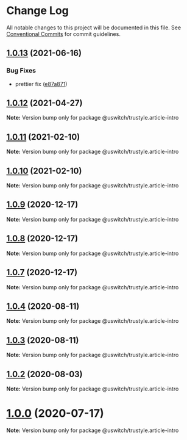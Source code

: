 # Change Log

All notable changes to this project will be documented in this file.
See [Conventional Commits](https://conventionalcommits.org) for commit guidelines.

## [1.0.13](https://github.com/uswitch/trustyle/compare/@uswitch/trustyle.article-intro@1.0.12...@uswitch/trustyle.article-intro@1.0.13) (2021-06-16)


### Bug Fixes

* prettier fix ([e87a871](https://github.com/uswitch/trustyle/commit/e87a871))





## [1.0.12](https://github.com/uswitch/trustyle/compare/@uswitch/trustyle.article-intro@1.0.11...@uswitch/trustyle.article-intro@1.0.12) (2021-04-27)

**Note:** Version bump only for package @uswitch/trustyle.article-intro





## [1.0.11](https://github.com/uswitch/trustyle/compare/@uswitch/trustyle.article-intro@1.0.9...@uswitch/trustyle.article-intro@1.0.11) (2021-02-10)

**Note:** Version bump only for package @uswitch/trustyle.article-intro





## [1.0.10](https://github.com/uswitch/trustyle/compare/@uswitch/trustyle.article-intro@1.0.9...@uswitch/trustyle.article-intro@1.0.10) (2021-02-10)

**Note:** Version bump only for package @uswitch/trustyle.article-intro





## [1.0.9](https://github.com/uswitch/trustyle/compare/@uswitch/trustyle.article-intro@1.0.7...@uswitch/trustyle.article-intro@1.0.9) (2020-12-17)

**Note:** Version bump only for package @uswitch/trustyle.article-intro





## [1.0.8](https://github.com/uswitch/trustyle/compare/@uswitch/trustyle.article-intro@1.0.7...@uswitch/trustyle.article-intro@1.0.8) (2020-12-17)

**Note:** Version bump only for package @uswitch/trustyle.article-intro





## [1.0.7](https://github.com/uswitch/trustyle/compare/@uswitch/trustyle.article-intro@1.0.6...@uswitch/trustyle.article-intro@1.0.7) (2020-12-17)

**Note:** Version bump only for package @uswitch/trustyle.article-intro





## [1.0.4](https://github.com/uswitch/trustyle/compare/@uswitch/trustyle.article-intro@1.0.3...@uswitch/trustyle.article-intro@1.0.4) (2020-08-11)

**Note:** Version bump only for package @uswitch/trustyle.article-intro





## [1.0.3](https://github.com/uswitch/trustyle/compare/@uswitch/trustyle.article-intro@1.0.1...@uswitch/trustyle.article-intro@1.0.3) (2020-08-11)

**Note:** Version bump only for package @uswitch/trustyle.article-intro





## [1.0.2](https://github.com/uswitch/trustyle/compare/@uswitch/trustyle.article-intro@1.0.1...@uswitch/trustyle.article-intro@1.0.2) (2020-08-03)

**Note:** Version bump only for package @uswitch/trustyle.article-intro





# [1.0.0](https://github.com/uswitch/trustyle/compare/@uswitch/trustyle.article-intro@0.3.1...@uswitch/trustyle.article-intro@1.0.0) (2020-07-17)

**Note:** Version bump only for package @uswitch/trustyle.article-intro
